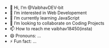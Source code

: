 - 👋 Hi, I’m @VaibhavDEV-bit
- 👀 I’m interested in Web Developement
- 🌱 I’m currently learning JavaScript
- 💞️ I’m looking to collaborate on Coding Projects
- 📫 How to reach me vaibhav18450(insta)
- 😄 Pronouns: ...
- ⚡ Fun fact: ...

<!---
VaibhavDEV-bit/VaibhavDEV-bit is a ✨ special ✨ repository because its `README.md` (this file) appears on your GitHub profile.
You can click the Preview link to take a look at your changes.
--->
